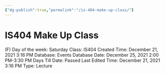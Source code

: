 ```yaml
---
{"dg-publish":true,"permalink":"/is-404-make-up-class/"}
---
```


# IS404 Make Up Class

(F) Day of the week: Saturday
Class: IS404
Created Time: December 21, 2021 3:16 PM
Database: Events Database
Date: December 25, 2021 2:00 PM-3:30 PM
Days Till Date: Passed
Last Edited Time: December 21, 2021 3:16 PM
Type: Lecture